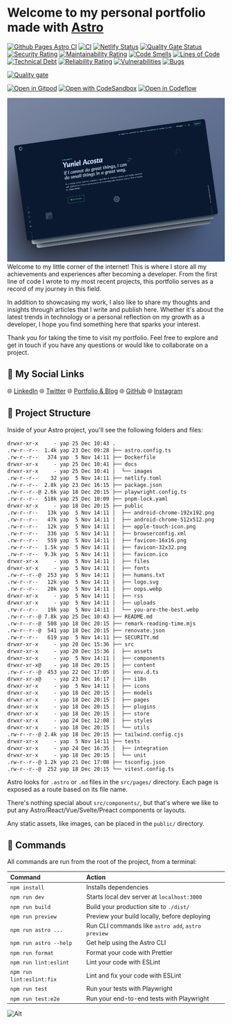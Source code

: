 # Welcome to my personal portfolio made with [Astro](https://astro.build)

[![Github Pages Astro CI](https://github.com/yacosta738/yacosta738.github.io/actions/workflows/deploy.yml/badge.svg)](https://github.com/yacosta738/yacosta738.github.io/actions/workflows/deploy.yml)
[![CI](https://github.com/yacosta738/yacosta738.github.io/actions/workflows/ci.yml/badge.svg)](https://github.com/yacosta738/yacosta738.github.io/actions/workflows/ci.yml)
[![Netlify Status](https://api.netlify.com/api/v1/badges/0c5e5ad4-8565-4a37-b181-b4442505a68b/deploy-status)](https://app.netlify.com/sites/yunielacosta/deploys)
[![Quality Gate Status](https://sonarcloud.io/api/project_badges/measure?project=yacosta738_yacosta738.github.io&metric=alert_status)](https://sonarcloud.io/summary/new_code?id=yacosta738_yacosta738.github.io)
[![Security Rating](https://sonarcloud.io/api/project_badges/measure?project=yacosta738_yacosta738.github.io&metric=security_rating)](https://sonarcloud.io/summary/new_code?id=yacosta738_yacosta738.github.io)
[![Maintainability Rating](https://sonarcloud.io/api/project_badges/measure?project=yacosta738_yacosta738.github.io&metric=sqale_rating)](https://sonarcloud.io/summary/new_code?id=yacosta738_yacosta738.github.io)
[![Code Smells](https://sonarcloud.io/api/project_badges/measure?project=yacosta738_yacosta738.github.io&metric=code_smells)](https://sonarcloud.io/summary/new_code?id=yacosta738_yacosta738.github.io)
[![Lines of Code](https://sonarcloud.io/api/project_badges/measure?project=yacosta738_yacosta738.github.io&metric=ncloc)](https://sonarcloud.io/summary/new_code?id=yacosta738_yacosta738.github.io)
[![Technical Debt](https://sonarcloud.io/api/project_badges/measure?project=yacosta738_yacosta738.github.io&metric=sqale_index)](https://sonarcloud.io/summary/new_code?id=yacosta738_yacosta738.github.io)
[![Reliability Rating](https://sonarcloud.io/api/project_badges/measure?project=yacosta738_yacosta738.github.io&metric=reliability_rating)](https://sonarcloud.io/summary/new_code?id=yacosta738_yacosta738.github.io)
[![Vulnerabilities](https://sonarcloud.io/api/project_badges/measure?project=yacosta738_yacosta738.github.io&metric=vulnerabilities)](https://sonarcloud.io/summary/new_code?id=yacosta738_yacosta738.github.io)
[![Bugs](https://sonarcloud.io/api/project_badges/measure?project=yacosta738_yacosta738.github.io&metric=bugs)](https://sonarcloud.io/summary/new_code?id=yacosta738_yacosta738.github.io)

[![Quality gate](https://sonarcloud.io/api/project_badges/quality_gate?project=yacosta738_yacosta738.github.io)](https://sonarcloud.io/summary/new_code?id=yacosta738_yacosta738.github.io)

[![Open in Gitpod](https://gitpod.io/button/open-in-gitpod.svg)](https://gitpod.io/#https://github.com/yacosta738/yacosta738.github.io)
[![Open with CodeSandbox](https://assets.codesandbox.io/github/button-edit-lime.svg)](https://codesandbox.io/p/github/yacosta738/yacosta738.github.io)
[![Open in Codeflow](https://developer.stackblitz.com/img/open_in_codeflow.svg)](https://pr.new/github.com/yacosta738/yacosta738.github.io)

![yap-readme.png](docs%2Fimages%2Fyap-readme.png)
Welcome to my little corner of the internet! This is where I store all my achievements and experiences after becoming a developer. From the first line of code I wrote to my most recent projects, this portfolio serves as a record of my journey in this field.

In addition to showcasing my work, I also like to share my thoughts and insights through articles that I write and publish here. Whether it's about the latest trends in technology or a personal reflection on my growth as a developer, I hope you find something here that sparks your interest.

Thank you for taking the time to visit my portfolio. Feel free to explore and get in touch if you have any questions or would like to collaborate on a project.

## :beers: My Social Links

:globe_with_meridians: [LinkedIn](https://www.linkedin.com/in/yacosta738/)
:globe_with_meridians: [Twitter](https://twitter.com/yacosta738)
:globe_with_meridians: [Portfolio & Blog](https://www.yunielacosta.com/)
:globe_with_meridians: [GitHub](https://github.com/yacosta738)
:globe_with_meridians: [Instagram](https://www.instagram.com/yacosta738)

## 🚀 Project Structure

Inside of your Astro project, you'll see the following folders and files:

```shell
drwxr-xr-x     - yap 25 Dec 10:43 .
.rw-r--r--  1.4k yap 23 Dec 09:28 ├── astro.config.ts
.rw-r--r--   374 yap  5 Nov 14:11 ├── Dockerfile
drwxr-xr-x     - yap 25 Dec 10:41 ├── docs
drwxr-xr-x     - yap 25 Dec 10:41 │  └── images
.rw-r--r--    32 yap  5 Nov 14:11 ├── netlify.toml
.rw-r--r--  2.8k yap 23 Dec 16:15 ├── package.json
.rw-r--r--@ 2.6k yap 18 Dec 20:15 ├── playwright.config.ts
.rw-r--r--  518k yap 25 Dec 10:09 ├── pnpm-lock.yaml
drwxr-xr-x     - yap 18 Dec 20:15 ├── public
.rw-r--r--   13k yap  5 Nov 14:11 │  ├── android-chrome-192x192.png
.rw-r--r--   47k yap  5 Nov 14:11 │  ├── android-chrome-512x512.png
.rw-r--r--   12k yap  5 Nov 14:11 │  ├── apple-touch-icon.png
.rw-r--r--   336 yap  5 Nov 14:11 │  ├── browserconfig.xml
.rw-r--r--   559 yap  5 Nov 14:11 │  ├── favicon-16x16.png
.rw-r--r--  1.5k yap  5 Nov 14:11 │  ├── favicon-32x32.png
.rw-r--r--  9.3k yap  5 Nov 14:11 │  ├── favicon.ico
drwxr-xr-x     - yap  5 Nov 14:11 │  ├── files
drwxr-xr-x     - yap  5 Nov 14:11 │  ├── fonts
.rw-r--r--@  253 yap  5 Nov 14:11 │  ├── humans.txt
.rw-r--r--   12k yap  5 Nov 14:11 │  ├── logo.svg
.rw-r--r--   20k yap  5 Nov 14:11 │  ├── oops.webp
drwxr-xr-x     - yap  5 Nov 14:11 │  ├── rss
drwxr-xr-x     - yap  5 Nov 14:11 │  ├── uploads
.rw-r--r--   19k yap  5 Nov 14:11 │  └── you-are-the-best.webp
.rw-r--r--@ 7.8k yap 25 Dec 10:43 ├── README.md
.rw-r--r--@  508 yap 18 Dec 20:15 ├── remark-reading-time.mjs
.rw-r--r--@  541 yap 18 Dec 20:15 ├── renovate.json
.rw-r--r--   619 yap  5 Nov 14:11 ├── SECURITY.md
drwxr-xr-x     - yap 20 Dec 15:36 ├── src
drwxr-xr-x     - yap 20 Dec 15:36 │  ├── assets
drwxr-xr-x     - yap  5 Nov 14:11 │  ├── components
drwxr-xr-x@    - yap 18 Dec 20:15 │  ├── content
.rw-r--r--@  453 yap 22 Dec 17:05 │  ├── env.d.ts
drwxr-xr-x@    - yap 23 Dec 16:17 │  ├── i18n
drwxr-xr-x     - yap  5 Nov 14:11 │  ├── icons
drwxr-xr-x     - yap 18 Dec 20:15 │  ├── models
drwxr-xr-x     - yap 18 Dec 20:15 │  ├── pages
drwxr-xr-x     - yap 18 Dec 20:15 │  ├── plugins
drwxr-xr-x     - yap 18 Dec 20:15 │  ├── store
drwxr-xr-x     - yap 24 Dec 12:08 │  ├── styles
drwxr-xr-x     - yap 18 Dec 20:15 │  └── utils
.rw-r--r--@ 2.4k yap 18 Dec 20:15 ├── tailwind.config.cjs
drwxr-xr-x     - yap  5 Nov 14:11 ├── tests
drwxr-xr-x     - yap 24 Dec 16:35 │  ├── integration
drwxr-xr-x     - yap 18 Dec 20:15 │  └── unit
.rw-r--r--@ 1.2k yap 21 Dec 17:08 ├── tsconfig.json
.rw-r--r--@  252 yap 18 Dec 20:15 └── vitest.config.ts
```

Astro looks for `.astro` or `.md` files in the `src/pages/` directory. Each page is exposed as a route based on its file name.

There's nothing special about `src/components/`, but that's where we like to put any Astro/React/Vue/Svelte/Preact components or layouts.

Any static assets, like images, can be placed in the `public/` directory.

## 🧞 Commands

All commands are run from the root of the project, from a terminal:

| Command                   | Action                                             |
| :------------------------ | :------------------------------------------------- |
| `npm install`             | Installs dependencies                              |
| `npm run dev`             | Starts local dev server at `localhost:3000`        |
| `npm run build`           | Build your production site to `./dist/`            |
| `npm run preview`         | Preview your build locally, before deploying       |
| `npm run astro ...`       | Run CLI commands like `astro add`, `astro preview` |
| `npm run astro --help`    | Get help using the Astro CLI                       |
| `npm run format`          | Format your code with Prettier                     |
| `npm run lint:eslint`     | Lint your code with ESLint                         |
| `npm run lint:eslint:fix` | Lint and fix your code with ESLint                 |
| `npm run test`            | Run your tests with Playwright                     |
| `npm run test:e2e`        | Run your end-to-end tests with Playwright          |

![Alt](https://repobeats.axiom.co/api/embed/e814d9379628a6c98c24408834f6394ec8ea0c07.svg "Repobeats analytics image")
